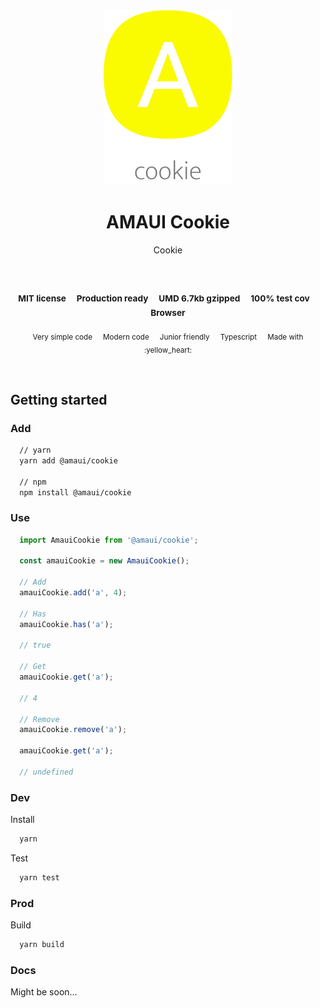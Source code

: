 
</br >
</br >

<p align='center'>
  <a target='_blank' rel='noopener noreferrer' href='#'>
    <img src='utils/images/logo.svg' alt='AMAUI logo' />
  </a>
</p>

<h1 align='center'>AMAUI Cookie</h1>

<p align='center'>
  Cookie
</p>

<br />

<h3 align='center'>
  <sub>MIT license&nbsp;&nbsp;&nbsp;&nbsp;</sub>
  <sub>Production ready&nbsp;&nbsp;&nbsp;&nbsp;</sub>
  <sub>UMD 6.7kb gzipped&nbsp;&nbsp;&nbsp;&nbsp;</sub>
  <sub>100% test cov&nbsp;&nbsp;&nbsp;&nbsp;</sub>
  <sub>Browser</sub>
</h3>

<p align='center'>
    <sub>Very simple code&nbsp;&nbsp;&nbsp;&nbsp;</sub>
    <sub>Modern code&nbsp;&nbsp;&nbsp;&nbsp;</sub>
    <sub>Junior friendly&nbsp;&nbsp;&nbsp;&nbsp;</sub>
    <sub>Typescript&nbsp;&nbsp;&nbsp;&nbsp;</sub>
    <sub>Made with :yellow_heart:</sub>
</p>

<br />

## Getting started

### Add

```sh
  // yarn
  yarn add @amaui/cookie

  // npm
  npm install @amaui/cookie
```

### Use

```javascript
  import AmauiCookie from '@amaui/cookie';

  const amauiCookie = new AmauiCookie();

  // Add
  amauiCookie.add('a', 4);

  // Has
  amauiCookie.has('a');

  // true

  // Get
  amauiCookie.get('a');

  // 4

  // Remove
  amauiCookie.remove('a');

  amauiCookie.get('a');

  // undefined
```

### Dev

Install

```sh
  yarn
```

Test

```sh
  yarn test
```

### Prod

Build

```sh
  yarn build
```

### Docs

Might be soon...
